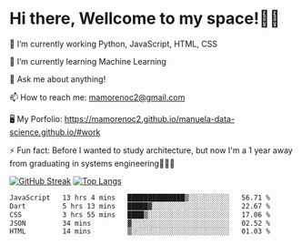 # Hi there, Wellcome to my space!✌🏾

🔭 I’m currently working Python, JavaScript, HTML, CSS

🌱 I’m currently learning Machine Learning

💬 Ask me about anything!

📫 How to reach me: mamorenoc2@gmail.com

🖥️ My Porfolio: https://mamorenoc2.github.io/manuela-data-science.github.io/#work

⚡ Fun fact: Before I wanted to study architecture, but now I'm a 1 year away from graduating in systems engineering🤣🤣🤣

[![GitHub Streak](https://streak-stats.demolab.com/?user=mamorenoc2&theme=tokyonight_duo)](https://git.io/streak-stats)                 [![Top Langs](https://github-readme-stats.vercel.app/api/top-langs/?username=mamorenoc2&layout=compact&theme=tokyonight)](https://github.com/anuraghazra/github-readme-stats)

<!--START_SECTION:waka-->

```txt
JavaScript   13 hrs 4 mins   ██████████████▒░░░░░░░░░░   56.71 %
Dart         5 hrs 13 mins   █████▓░░░░░░░░░░░░░░░░░░░   22.67 %
CSS          3 hrs 55 mins   ████▒░░░░░░░░░░░░░░░░░░░░   17.06 %
JSON         34 mins         ▓░░░░░░░░░░░░░░░░░░░░░░░░   02.52 %
HTML         14 mins         ▒░░░░░░░░░░░░░░░░░░░░░░░░   01.03 %
```

<!--END_SECTION:waka-->
